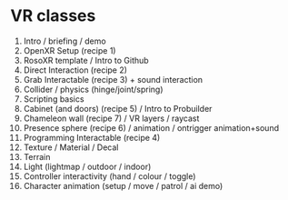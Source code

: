 # VR classes
1. Intro / briefing / demo
2. OpenXR Setup (recipe 1)
3. RosoXR template / Intro to Github
4. Direct Interaction (recipe 2)
5. Grab Interactable (recipe 3) + sound interaction
6. Collider / physics (hinge/joint/spring)
7. Scripting basics
8. Cabinet (and doors) (recipe 5) / Intro to Probuilder
9. Chameleon wall (recipe 7) / VR layers / raycast 
10. Presence sphere (recipe 6) / animation / ontrigger animation+sound
11. Programming Interactable (recipe 4)
12. Texture / Material / Decal
13. Terrain
14. Light (lightmap / outdoor / indoor)
15. Controller interactivity (hand / colour / toggle)
16. Character animation (setup / move / patrol / ai demo)